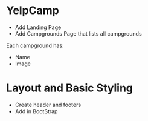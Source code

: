 # YelpCamp



* Add Landing Page
* Add Campgrounds Page that lists all campgrounds

Each campground has:
  * Name
  * Image

# Layout and Basic Styling
  * Create header and footers
  * Add in BootStrap

